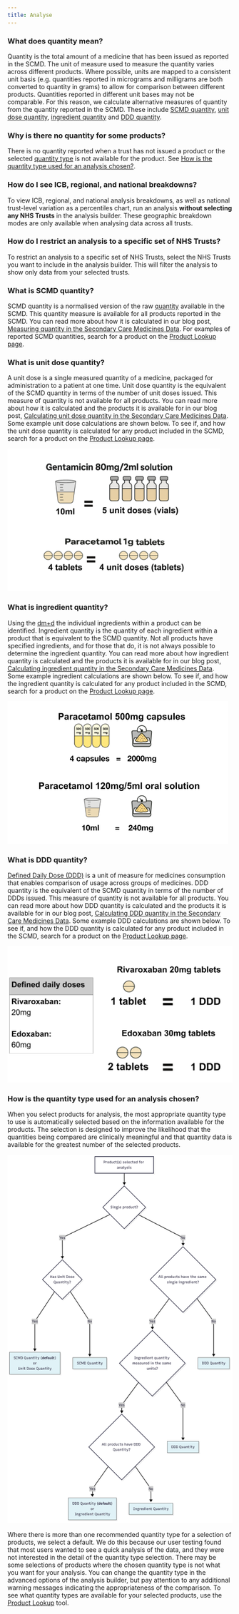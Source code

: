 ```yaml
---
title: Analyse
---
```


### What does quantity mean?

Quantity is the total amount of a medicine that has been issued as reported in the SCMD. The unit of measure used to measure the quantity varies across different products. Where possible, units are mapped to a consistent unit basis (e.g. quantities reported in micrograms and milligrams are both converted to quantity in grams) to allow for comparison between different products. Quantities reported in different unit bases may not be comparable. For this reason, we calculate alternative measures of quantity from the quantity reported in the SCMD. These include [SCMD quantity](/faq/#what-is-scmd-quantity), [unit dose quantity](/faq/#what-is-unit-dose-quantity), [ingredient quantity](/faq/#what-is-ingredient-quantity) and [DDD quantity](/faq/#what-is-ddd-quantity).

### Why is there no quantity for some products?

There is no quantity reported when a trust has not issued a product or the selected [quantity type](/faq/#what-does-quantity-mean) is not available for the product. See [How is the quantity type used for an analysis chosen?](faq/#how-is-the-quantity-type-used-for-an-analysis-chosen).

### How do I see ICB, regional, and national breakdowns?

To view ICB, regional, and national analysis breakdowns, as well as national trust-level variation as a percentiles chart, run an analysis **without selecting any NHS Trusts** in the analysis builder. These geographic breakdown modes are only available when analysing data across all trusts.

### How do I restrict an analysis to a specific set of NHS Trusts?

To restrict an analysis to a specific set of NHS Trusts, select the NHS Trusts you want to include in the analysis builder. This will filter the analysis to show only data from your selected trusts.

### What is SCMD quantity?

SCMD quantity is a normalised version of the raw [quantity](/faq/#what-does-quantity-mean) available in the SCMD. This quantity measure is available for all products reported in the SCMD. You can read more about how it is calculated in our blog post, [Measuring quantity in the Secondary Care Medicines Data](https://www.bennett.ox.ac.uk/blog/2025/05/measuring-quantity-in-the-secondary-care-medicines-data/). For examples of reported SCMD quantities, search for a product on the [Product Lookup page](https://hospitals.openprescribing.net/product-lookup/).

### What is unit dose quantity?

A unit dose is a single measured quantity of a medicine, packaged for administration to a patient at one time. Unit dose quantity is the equivalent of the SCMD quantity in terms of the number of unit doses issued. This measure of quantity is not available for all products. You can read more about how it is calculated and the products it is available for in our blog post, [Calculating unit dose quantity in the Secondary Care Medicines Data](https://www.bennett.ox.ac.uk/blog/2025/06/calculating-unit-dose-quantity-in-the-secondary-care-medicines-data/). Some example unit dose calculations are shown below. To see if, and how the unit dose quantity is calculated for any product included in the SCMD, search for a product on the [Product Lookup page](https://hospitals.openprescribing.net/product-lookup/).

<img src="/static/faq/unit-doses.png" 
     alt="Unit dose calculation" 
     style="max-height: 20rem; margin-left: auto; margin-right: auto; max-width: 100%;" />


### What is ingredient quantity?

Using the [dm+d](/faq/#what-is-the-dmd) the individual ingredients within a product can be identified. Ingredient quantity is the quantity of each ingredient within a product that is equivalent to the SCMD quantity. Not all products have specified ingredients, and for those that do, it is not always possible to determine the ingredient quantity. You can read more about how ingredient quantity is calculated and the products it is available for in our blog post, [Calculating ingredient quantity in the Secondary Care Medicines Data](https://www.bennett.ox.ac.uk/blog/2025/06/calculating-ingredient-quantity-in-the-secondary-care-medicines-data/). Some example ingredient calculations are shown below. To see if, and how the ingredient quantity is calculated for any product included in the SCMD, search for a product on the [Product Lookup page](https://hospitals.openprescribing.net/product-lookup/).

<img src="/static/faq/ingredient-quantity.png" 
     alt="Ingredient quantity calculation" 
     style="max-height: 20rem; margin-left: auto; margin-right: auto; max-width: 100%;" />

### What is DDD quantity?

[Defined Daily Dose (DDD)](/faq/#what-is-a-ddd) is a unit of measure for medicines consumption that enables comparison of usage across groups of medicines. DDD quantity is the equivalent of the SCMD quantity in terms of the number of DDDs issued. This measure of quantity is not available for all products. You can read more about how DDD quantity is calculated and the products it is available for in our blog post, [Calculating DDD quantity in the Secondary Care Medicines Data](https://www.bennett.ox.ac.uk/blog/2025/06/calculating-ddd-quantity-in-the-secondary-care-medicines-data/). Some example DDD calculations are shown below. To see if, and how the DDD quantity is calculated for any product included in the SCMD, search for a product on the [Product Lookup page](https://hospitals.openprescribing.net/product-lookup/).

<img src="/static/faq/ddd-calc-examples.png" 
     alt="DDD calculation" 
     style="max-height: 20rem; margin-left: auto; margin-right: auto; max-width: 100%;" />

### How is the quantity type used for an analysis chosen?

When you select products for analysis, the most appropriate quantity type to use is automatically selected based on the information available for the products. The selection is designed to improve the likelihood that the quantities being compared are clinically meaningful and that quantity data is available for the greatest number of the selected products.

<img src="/static/faq/choosing-quantity-type.png" 
     alt="Quantity type selectionlogic" 
     style="max-height: 52rem; margin-left: auto; margin-right: auto; max-width: 100%;" />

Where there is more than one recommended quantity type for a selection of products, we select a default. We do this because our user testing found that most users wanted to see a quick analysis of the data, and they were not interested in the detail of the quantity type selection.
There may be some selections of products where the chosen quantity type is not what you want for your analysis. You can change the quantity type in the advanced options of the analysis builder, but pay attention to any additional warning messages indicating the appropriateness of the comparison. To see what quantity types are available for your selected products, use the [Product Lookup](/product-lookup/) tool.

